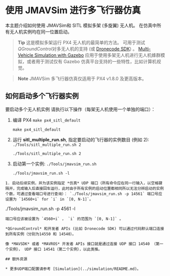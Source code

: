 # 使用 JMAVSim 进行多飞行器仿真

本主题介绍如何使用 JMAVSim和 SITL 模拟多架 (多旋翼) 无人机。 在仿真中所有无人机实例均在同一位置启动。

> **Tip** 这是模拟多架运行 PX4 无人机的最简单的方法。 可用于测试 *QGroundControl*对多无人机的支持 (或 [Dronecode SDK](https://sdk.dronecode.org/en/)) 。 [Multi-Vehicle Simulation with Gazebo](../simulation/multi-vehicle-simulation.md) 应用于使用多架无人机进行无人机蜂群模拟，或者用于测试仅有 Gazebo 仿真平台支持的一些特性，比如计算机视觉。

<span></span>
> **Note** JMAVSim 多飞行器仿真仅适用于 PX4 v1.8.0 及更高版本。


## 如何启动多个飞行器实例

要启动多个无人机实例 请执行以下操作（每架无人机使用一个单独的端口）：

1. 编译 PX4 `make px4_sitl_default`
   ```
   make px4_sitl_default
   ```
1. 运行 **sitl_multiple_run.sh**, 指定要启动的飞行器的实例数目 (例如 2): `./Tools/sitl_multiple_run.sh 2`
   ```
   ./Tools/sitl_multiple_run.sh 2
   ```
1. 启动第一个实例: `./Tools/jmavsim_run.sh`
   ```
   ./Tools/jmavsim_run.sh -l
  ```
1. 启动后续实例，并为该实例指定 *仿真* UDP 端口（所有命令应在同一行输入，以空格键隔开，完成输入后直接回车运行，此时由于所有实例的启动位置都相同所以无法分辨启动的实例个数，可通过查看端口号进行查询）： `./Tools/jmavsim_run.sh -p 14561` 端口号应设置为 `14560+i` for `i` in `[0, N-1]`。
   ```
   ./Tools/jmavsim_run.sh -p 4561 -l
   ```
   端口号应该被设置为 `4560+i` ， `i` 的范围为 `[0, N-1]` 。

*QGroundControl* 和开发者 APIs (比如 Dronecode SDK) 可以通过代码默认端口连接到所有实例（分别为14550 和 14540）。

像 *MAVSDK* 或者 *MAVROS* 开发者 APIs 接口就是通过连接 UDP 接口 14540 （第一个实例）， UDP 接口 14541（第二个实例），以此类推。

## 额外资源

* 更多UDP端口配置请参考 [Simulation](../simulation/README.md)。
